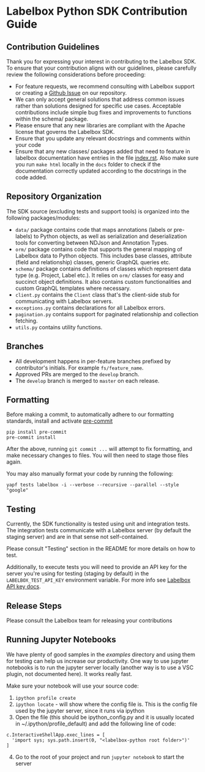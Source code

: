 # Labelbox Python SDK Contribution Guide

## Contribution Guidelines
Thank you for expressing your interest in contributing to the Labelbox SDK. 
To ensure that your contribution aligns with our guidelines, please carefully 
review the following considerations before proceeding:

* For feature requests, we recommend consulting with Labelbox support or 
  creating a [Github Issue](https://github.com/Labelbox/labelbox-python/issues) on our repository.
* We can only accept general solutions that address common issues rather than solutions 
  designed for specific use cases. Acceptable contributions include simple bug fixes and 
  improvements to functions within the schema/ package.
* Please ensure that any new libraries are compliant with the Apache license that governs the Labelbox SDK.
* Ensure that you update any relevant docstrings and comments within your code
* Ensure that any new classes/ packages added that need to feature in labelbox documentation have entries in the file [index.rst](https://github.com/Labelbox/labelbox-python/blob/develop/docs/source/index.rst). Also make sure you run `make html` locally in the `docs` folder to check if the documentation correctly updated according to the docstrings in the code added.

## Repository Organization

The SDK source (excluding tests and support tools) is organized into the
following packages/modules:
* `data/` package contains code that maps annotations (labels or pre-labels) to 
  Python objects, as well as serialization and deserialization tools for converting 
  between NDJson and Annotation Types.
* `orm/` package contains code that supports the general mapping of Labelbox
  data to Python objects. This includes base classes, attribute (field and
  relationship) classes, generic GraphQL queries etc.
* `schema/` package contains definitions of classes which represent data type
  (e.g. Project, Label etc.). It relies on `orm/` classes for easy and succinct
  object definitions. It also contains custom functionalities and custom GraphQL
  templates where necessary.
* `client.py` contains the `Client` class that's the client-side stub for
  communicating with Labelbox servers.
* `exceptions.py` contains declarations for all Labelbox errors.
* `pagination.py` contains support for paginated relationship and collection
  fetching.
* `utils.py` contains utility functions.

## Branches

* All development happens in per-feature branches prefixed by contributor's
  initials. For example `fs/feature_name`.
* Approved PRs are merged to the `develop` branch.
* The `develop` branch is merged to `master` on each release.

## Formatting

Before making a commit, to automatically adhere to our formatting standards,
install and activate [pre-commit](https://pre-commit.com/)
```shell
pip install pre-commit
pre-commit install
```
After the above, running `git commit ...` will attempt to fix formatting,
and make necessary changes to files. You will then need to stage those files again.

You may also manually format your code by running the following:
```shell
yapf tests labelbox -i --verbose --recursive --parallel --style "google"
```


## Testing

Currently, the SDK functionality is tested using unit and integration tests. 
The integration tests communicate with a Labelbox server (by default the staging server) 
and are in that sense not self-contained.

Please consult "Testing" section in the README for more details on how to test.

Additionally, to execute tests you will need to provide an API key for the server you're using
for testing (staging by default) in the `LABELBOX_TEST_API_KEY` environment
variable. For more info see [Labelbox API key docs](https://labelbox.helpdocs.io/docs/api/getting-started).


## Release Steps

Please consult the Labelbox team for releasing your contributions

## Running Jupyter Notebooks

We have plenty of good samples in the _examples_ directory and using them for testing can help us increase our productivity. One way to use jupyter notebooks is to run the jupyter server locally (another way is to use a VSC plugin, not documented here). It works really fast.

Make sure your notebook will use your source code:
1. `ipython profile create`
2. `ipython locate` - will show where the config file is. This is the config file used by the jupyter server, since it runs via ipython
3. Open the file (this should be ipython_config.py and it is usually located in ~/.ipython/profile_default) and add the following line of code: 
```
c.InteractiveShellApp.exec_lines = [
  'import sys; sys.path.insert(0, "<labelbox-python root folder>")'
]
```
4. Go to the root of your project and run `jupyter notebook` to start the server
  
